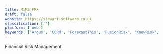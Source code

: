 ```yaml
---
title: MiMS FMX
draft: false 
website: https://stewart-software.co.uk
classification: ['']
platform: ['Web']
keywords: ['Argus', 'CCRM', 'ForecastThis', 'FusionRisk', 'KnowRisk', 'Pocket', 'Reval', 'Style', 'Trintech']
---
```

Financial Risk Management